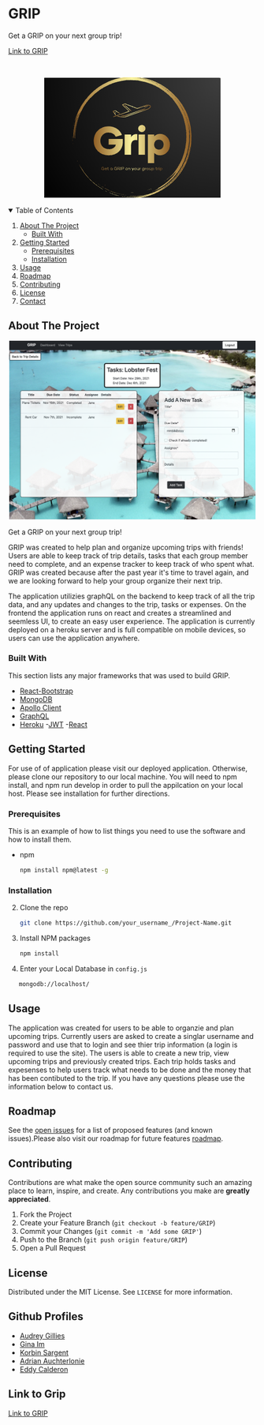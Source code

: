 # GRIP 
 Get a GRIP on your next group trip!

[Link to GRIP](https://grip-your-trip.herokuapp.com/)
<!-- PROJECT LOGO -->
<br />
<p align="center">
  <a href="https://github.com/Korbin-Sargent/vacation-planning-app">
    <img src="client/public/images/logo.png" alt="Logo">
  </a>
  </p>
<!-- TABLE OF CONTENTS -->
<details open="open">
  <summary>Table of Contents</summary>
  <ol>
    <li>
      <a href="#about-the-project">About The Project</a>
            <ul>
        <li><a href="#built-with">Built With</a></li>
      </ul>
    </li>
    <li>
      <a href="#getting-started">Getting Started</a>
      <ul>
        <li><a href="#prerequisites">Prerequisites</a></li>
        <li><a href="#installation">Installation</a></li>
      </ul>
    </li>
    <li><a href="#usage">Usage</a></li>
    <li><a href="#roadmap">Roadmap</a></li>
    <li><a href="#contributing">Contributing</a></li>
    <li><a href="#license">License</a></li>
    <li><a href="#contact">Contact</a></li>
  </ol>
</details>

<!-- ABOUT THE PROJECT -->

## About The Project
<div align="center" >
<img src="client/public/images/grip-screenshot.png" alt="viewing current tasks for the Lobster Fest trip" width="500px" />
</div>

Get a GRIP on your next group trip!

GRIP was created to help plan and organize upcoming trips with friends! Users are able to keep track of trip details, tasks that each group member need to complete, and an expense tracker to keep track of who spent what. GRIP was created because after the past year it's time to travel again, and we are looking forward to help your group organize their next trip. 

The application utilizies graphQL on the backend to keep track of all the trip data, and any updates and changes to the trip, tasks or expenses. On the frontend the application runs on react and creates a streamlined and seemless UI, to create an easy user experience. The application is currently deployed on a heroku server and is full compatible on mobile devices, so users can use the application anywhere. 


### Built With

This section lists any major frameworks that was used to build GRIP.

- [React-Bootstrap](https://react-bootstrap.github.io/)
- [MongoDB](https://www.mongodb.com/)
- [Apollo Client](https://www.apollographql.com/docs/react/)
- [GraphQL](https://graphql.org//)
- [Heroku](https://heroku.com/)
-[JWT](https://jwt.io/)
-[React](https://reactjs.org/)


<!-- GETTING STARTED -->

## Getting Started

For use of of application please visit our deployed application. Otherwise, please clone our repository to our local machine. You will need to npm install, and npm run develop in order to pull the appilcation on your local host. Please see installation for further directions. 

### Prerequisites

This is an example of how to list things you need to use the software and how to install them.

- npm
  ```sh
  npm install npm@latest -g
  ```

### Installation

2. Clone the repo
   ```sh
   git clone https://github.com/your_username_/Project-Name.git
   ```
3. Install NPM packages
   ```sh
   npm install
   ```
4. Enter your Local Database in `config.js`
```sh
   mongodb://localhost/
   ```
  

## Usage

The application was created for users to be able to organzie and plan upcoming trips. Currently users are asked to create a singlar username and password and use that to login and see thier trip information (a login is required to use the site). The users is able to create a new trip, view upcoming trips and previously created trips. Each trip holds tasks and expesenses to help users track what needs to be done and the money that has been contibuted to the trip. If you have any questions please use the information below to contact us. 

<!-- ROADMAP -->

## Roadmap

See the [open issues](https://github.com/Korbin-Sargent/vacation-planning-app/issues) for a list of proposed features (and known issues).Please also visit our roadmap for future features [roadmap](https://docs.google.com/presentation/d/1mp4uCn9-fUiOFlpRSjp_9-SETQiNF_lNR7HVkpUlDEU/edit#slide=id.g29f43f0a72_0_10).

<!-- CONTRIBUTING -->

## Contributing

Contributions are what make the open source community such an amazing place to learn, inspire, and create. Any contributions you make are **greatly appreciated**.

1. Fork the Project
2. Create your Feature Branch (`git checkout -b feature/GRIP`)
3. Commit your Changes (`git commit -m 'Add some GRIP'`)
4. Push to the Branch (`git push origin feature/GRIP`)
5. Open a Pull Request

<!-- LICENSE -->

## License

Distributed under the MIT License. See `LICENSE` for more information.

<!-- CONTACT -->

## Github Profiles

- [Audrey Gillies](https://github.com/audrey-g37) 
- [Gina Im](https://github.com/gim928) 
- [Korbin Sargent](https://github.com/Korbin-Sargent) 
- [Adrian Auchterlonie](https://github.com/adrianauch) 
- [Eddy Calderon](https://github.com/Ecalderon10) 

## Link to Grip
[Link to GRIP](https://grip-your-trip.herokuapp.com/)